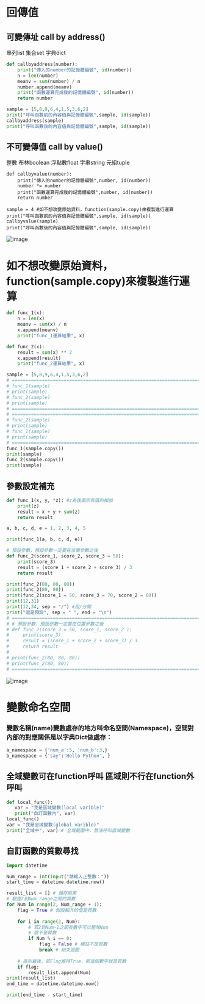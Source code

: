 # 回傳值
## 可變傳址 call by address()
串列list 集合set 字典dict
```python
def callbyaddress(number):
    print("傳入的number的記憶體編號", id(number))
    n = len(number)
    meanv = sum(number) / n
    number.append(meanv)
    print("函數運算完成後的記憶體編號", id(number))
    return number

sample = [5,8,9,6,4,1,5,3,6,2]
print("呼叫函數前的內容值與記憶體編號",sample, id(sample))
callbyaddress(sample)
print("呼叫函數後的內容值與記憶體編號",sample, id(sample))
```
## 不可變傳值 call by value()
整數 布林boolean 浮點數float 字串string 元組tuple
```
def callbyvalue(number):
    print("傳入的number的記憶體編號",number, id(number))
    number *= number
    print("函數運算完成後的記憶體編號",number, id(number))
    return number

sample = 4 #如不想改變原始資料，function(sample.copy)來複製進行運算
print("呼叫函數前的內容值與記憶體編號",sample, id(sample))
callbyvalue(sample)
print("呼叫函數後的內容值與記憶體編號",sample, id(sample))
```
![image](https://github.com/user-attachments/assets/87e0f2e9-80d5-4bca-b8b5-6654cf801a14)

# 如不想改變原始資料，function(sample.copy)來複製進行運算
```python
def func_1(x):
    n = len(x)
    meanv = sum(x) / n 
    x.append(meanv)
    print("func_1運算結果", x)

def func_2(x):
    result = sum(x) ** 2
    x.append(result)
    print("func_2運算結果", x)

sample = [5,8,9,6,4,1,5,3,6,2]
# =============================================================================
# func_1(sample)
# print(sample)
# func_2(sample)
# print(sample)
# =============================================================================
# =============================================================================
# func_2(sample)
# print(sample)
# func_1(sample)
# print(sample)
# =============================================================================
func_1(sample.copy())
print(sample)
func_2(sample.copy())
print(sample)
```
## 參數設定補充
```python
def func_1(x, y, *z): #z為後面所有值的相加
    print(z)
    result = x + y + sum(z)
    return result

a, b, c, d, e = 1, 2, 3, 4, 5

print(func_1(a, b, c, d, e))

# 預設參數，預設參數一定要在位置參數之後
def func_2(score_1, score_2, score_3 = 50):
    print(score_3)
    result = (score_1 + score_2 + score_3) / 3
    return result

print(func_2(80, 80, 80))
print(func_2(80, 80))
print(func_2(score_1 = 50, score_3 = 70, score_2 = 60))
print(12,31)
print(12,34, sep = "/") #用/分開 
print("這是預設", sep = " ", end = "\n")
# =============================================================================
# # 預設參數，預設參數一定要在位置參數之後
# def func_2(score_3 = 50, score_1, score_2 ):
#     print(score_3)
#     result = (score_1 + score_2 + score_3) / 3
#     return result
# 
# print(func_2(80, 80, 80))
# print(func_2(80, 80))
# =============================================================================
```
![image](https://github.com/user-attachments/assets/07592741-6795-4fb4-b44d-e7e9dc4628ae)

# 變數命名空間
### 變數名稱(name)變數處存的地方叫命名空間(Namespace)，空間對內部的對應關係是以字典Dict做處存：
```python
a_namespace = {'num_a':5, 'num_b':3,}
b_namespace = {'say':'Hello Python', }
```
## 全域變數可在function呼叫 區域則不行在function外呼叫
```python
def local_func():
   var = "我是區域變數(local varible)"
   print("自訂函數內", var)
local_func()
var = "我是全域變數(global varible)"
print("全域中", var) # 全域範圍中，無法呼叫區域變數
```
## 自訂函數的質數尋找
```python
import datetime

Num_range = int(input("請輸入正整數："))
start_time = datetime.datetime.now()

result_list = [] # 儲存結果
# 驗證2到Num_range之間的質數
for Num in range(2, Num_range + 1):
    flag = True # 假設輸入的值是質數
    
    for i in range(2, Num):
        # 若2到Num-1之間有數字可以整除Num
        # 就不是質數
        if Num % i == 0:
            flag = False # 標註不是質數
            break # 結束迴圈
    
    # 直到最後，若Flag維持True，那這個數字就是質數
    if flag:
        result_list.append(Num)
print(result_list)
end_time = datetime.datetime.now()

print(end_time - start_time)
```
